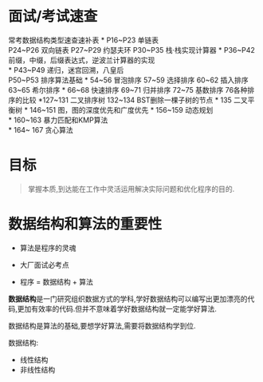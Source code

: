 # 面试/考试速查
常考数据结构类型速查速补表
\* P16~P23 单链表                                                             
P24~P26 双向链表
P27~P29 约瑟夫环
P30~P35 栈·栈实现计算器
\* P36~P42 前缀，中缀，后缀表达式，逆波兰计算器的实现      
\* P43~P49	递归，迷宫回溯，八皇后                                        
P50~P53 排序算法基础
\* 54~56 冒泡排序
57~59 选择排序
60~62 插入排序             
63~65 希尔排序
\* 66~68 快速排序
69~71 归并排序
72~75 基数排序
76各种排序的比较
*127~131 二叉排序树
132~134 BST删除一棵子树的节点
\* 135 二叉平衡树
\* 146~151 图，图的深度优先和广度优先
\* 156~159 动态规划		 
\* 160~163 暴力匹配和KMP算法   
\* 164~ 167 贪心算法

# 目标

> 掌握本质,到达能在工作中灵活运用解决实际问题和优化程序的目的.

# 数据结构和算法的重要性

- 算法是程序的灵魂
- 大厂面试必考点

- 程序 = 数据结构 + 算法

**数据结构**是一门研究组织数据方式的学科,学好数据结构可以编写出更加漂亮的代码,更加有效率的代码.但并不意味着学好数据结构就一定能学好算法.

数据结构是算法的基础,要想学好算法,需要将数据结构学到位.

数据结构:

- 线性结构
- 非线性结构

